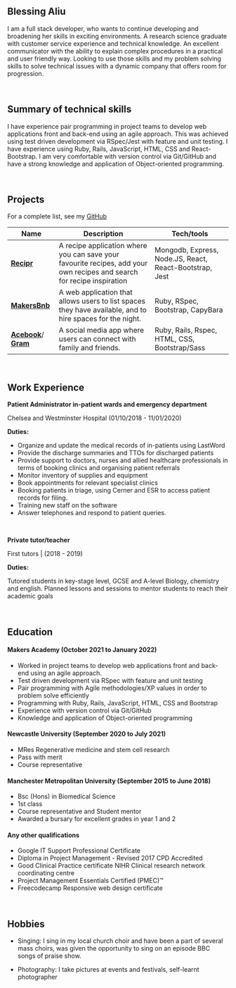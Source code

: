 ## Blessing Aliu

I am a full stack developer, who wants to continue developing and broadening her skills in exciting environments. A research science graduate with customer service experience and technical knowledge. An excellent communicator with the ability to explain complex procedures in a practical and user friendly way. Looking to use those skills and my problem solving skills to solve technical issues with a dynamic company that offers room for progression.

</br>

## Summary of technical skills

I have experience pair programming in project teams to develop web applications front and back-end using an agile approach. This was achieved using test driven development via RSpec/Jest with feature and unit testing. I have experience using Ruby, Rails, JavaScript, HTML, CSS and React-Bootstrap. I am very comfortable with version control via Git/GitHub and have a strong knowledge and application of Object-oriented programming.

</br>

## Projects
For a complete list, see my [GitHub](https://github.com/blessingaliu)

| Name                         | Description       | Tech/tools        |
| ---------------------------- | ----------------- | ----------------- |
| [**Recipr**](https://github.com/blessingaliu/Recipr)| A recipe application where you can save your favourite recipes, add your own recipes and search for recipe inspiration | Mongodb, Express, Node.JS, React, React-Bootstrap, Jest|
| [**MakersBnb**](https://github.com/blessingaliu/MakersBnb) | A web application that allows users to list spaces they have available, and to hire spaces for the night. | Ruby, RSpec, Bootstrap, CapyBara|
| [**Acebook**](https://github.com/blessingaliu/acebook)/ [**Gram**](https://github.com/blessingaliu/Gram)| A social media app where users can connect with family and friends.| Ruby, Rails, Rspec, HTML, CSS, Bootstrap/Sass |

</br>

## Work Experience
 
**Patient Administrator in-patient wards and emergency department**

Chelsea and Westminster Hospital (01/10/2018 - 11/01/2020) 

**Duties:**
- Organize and update the medical records of in-patients using LastWord
- Provide the discharge summaries and TTOs for discharged patients
- Provide support to doctors, nurses and allied healthcare professionals in terms of booking clinics and organising patient referrals
- Monitor inventory of supplies and equipment
- Book appointments for relevant specialist clinics
- Booking patients in triage, using Cerner and ESR to access patient records for filing. 
- Training new staff on the software
- Answer telephones and respond to patient queries.

</br>

**Private tutor/teacher**

First tutors | (2018 - 2019)

**Duties:**

Tutored students in key-stage level, GCSE and A-level Biology, chemistry and english.
Planned lessons and sessions to mentor students to reach their academic goals 

</br>

## Education

#### Makers Academy (October 2021 to January 2022)
- Worked in project teams to develop web applications front and back-end using an agile approach. 
- Test driven development via RSpec with feature and unit testing 
- Pair programming with Agile methodologies/XP values in order to problem solve efficiently
- Programming with Ruby, Rails, JavaScript, HTML, CSS and Bootstrap
- Experience with version control via Git/GitHub
- Knowledge and application of Object-oriented programming 


#### Newcastle University (September 2020 to July 2021)
- MRes Regenerative medicine and stem cell research
- Pass with merit 
- Course representative

#### Manchester Metropolitan University (September 2015 to June 2018)
- Bsc (Hons) in Biomedical Science 
- 1st class
- Course representative and Student mentor 
- Awarded a bursary for excellent grades in year 1 and 2 


#### Any other qualifications

- Google IT Support Professional Certificate
- Diploma in Project Management - Revised 2017 CPD Accredited
- Good Clinical Practice certificate NIHR Clinical research network coordinating centre
- Project Management Essentials Certified (PMEC)™
- Freecodecamp Responsive web design certificate 


</br>

## Hobbies

- Singing: I sing in my local church choir and have been a part of several mass choirs, was given the opportunity to sing on an episode BBC songs of praise show.

- Photography: I take pictures at events and festivals, self-learnt photographer 



